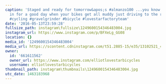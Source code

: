 ```yaml
---
caption: 'Staged and ready for tomorrow&apos;s #almanzo100 ...you know you&apos;re
  in for a good day when your bikes get all muddy just driving to the race start.
  #cycling #gravelgrinder #bicycle #lovestarfactoryteam'
date: '2016-05-13T23:59:28'
fullsize_path: instagram\fullsize\1249600154346483004.jpg
instagram_url: https://www.instagram.com/p/BFXeLg_GG08
location: {}
media_id: '1249600154346483004'
media_url: https://scontent.cdninstagram.com/t51.2885-15/e35/13102521_489765984549312_738269726_n.jpg?ig_cache_key=MTI0OTYwMDE1NDM0NjQ4MzAwNA%3D%3D.2
owner:
  id: '661611562'
  owner_url: https://www.instagram.com/elliotlovestarbicycles
  username: elliotlovestarbicycles
thumbnail_path: instagram\thumbnails\1249600154346483004.jpg
utc_date: 1463183968
---
```

